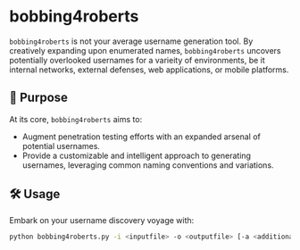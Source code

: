 # bobbing4roberts

`bobbing4roberts` is not your average username generation tool. By creatively expanding upon enumerated names, `bobbing4roberts` uncovers potentially overlooked usernames for a varieity of environments, be it internal networks, external defenses, web applications, or mobile platforms.

## 🎯 Purpose

At its core, `bobbing4roberts` aims to:
- Augment penetration testing efforts with an expanded arsenal of potential usernames.
- Provide a customizable and intelligent approach to generating usernames, leveraging common naming conventions and variations.

## 🛠 Usage

Embark on your username discovery voyage with:

```bash
python bobbing4roberts.py -i <inputfile> -o <outputfile> [-a <additionalfile> | -s <swapfile>] [-f <format numbers>]
